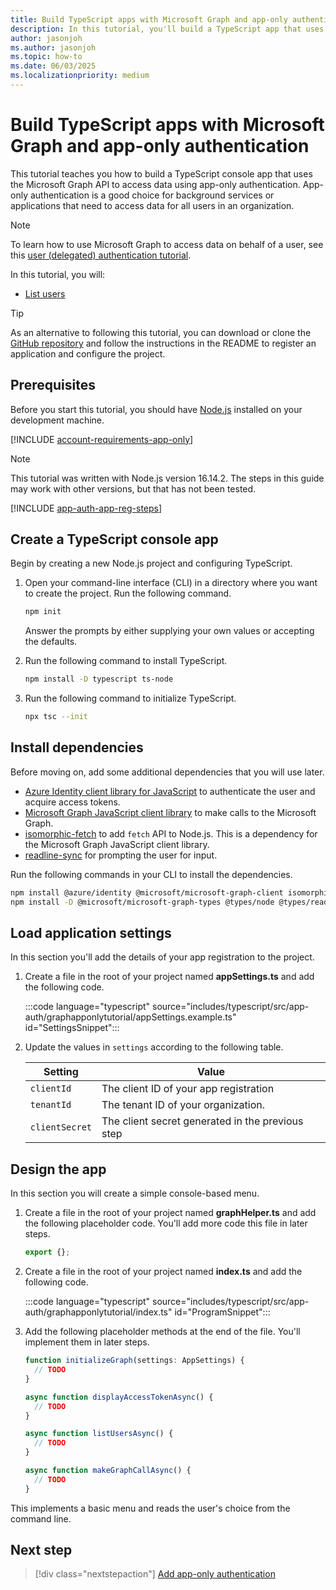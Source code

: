 ```yaml
---
title: Build TypeScript apps with Microsoft Graph and app-only authentication
description: In this tutorial, you'll build a TypeScript app that uses the Microsoft Graph API to access data using app-only authentication.
author: jasonjoh
ms.author: jasonjoh
ms.topic: how-to
ms.date: 06/03/2025
ms.localizationpriority: medium
---
```


# Build TypeScript apps with Microsoft Graph and app-only authentication

This tutorial teaches you how to build a TypeScript console app that uses the Microsoft Graph API to access data using app-only authentication. App-only authentication is a good choice for background services or applications that need to access data for all users in an organization.

> [!NOTE]
> To learn how to use Microsoft Graph to access data on behalf of a user, see this [user (delegated) authentication tutorial](/graph/tutorials/typescript).

In this tutorial, you will:

- [List users](/graph/api/user-list)

> [!TIP]
> As an alternative to following this tutorial, you can download or clone the [GitHub repository](https://github.com/microsoftgraph/msgraph-training-typescript/tree/main/app-auth) and follow the instructions in the README to register an application and configure the project.

## Prerequisites

Before you start this tutorial, you should have [Node.js](https://nodejs.org) installed on your development machine.

[!INCLUDE [account-requirements-app-only](includes/shared/account-requirements-app-only.md)]

> [!NOTE]
> This tutorial was written with Node.js version 16.14.2. The steps in this guide may work with other versions, but that has not been tested.

[!INCLUDE [app-auth-app-reg-steps](includes/shared/app-auth-app-reg-steps.md)]

## Create a TypeScript console app

Begin by creating a new Node.js project and configuring TypeScript.

1. Open your command-line interface (CLI) in a directory where you want to create the project. Run the following command.

    ```bash
    npm init
    ```

    Answer the prompts by either supplying your own values or accepting the defaults.

1. Run the following command to install TypeScript.

    ```bash
    npm install -D typescript ts-node
    ```

1. Run the following command to initialize TypeScript.

    ```bash
    npx tsc --init
    ```

## Install dependencies

Before moving on, add some additional dependencies that you will use later.

- [Azure Identity client library for JavaScript](https://www.npmjs.com/package/@azure/identity)  to authenticate the user and acquire access tokens.
- [Microsoft Graph JavaScript client library](https://www.npmjs.com/package/@microsoft/microsoft-graph-client) to make calls to the Microsoft Graph.
- [isomorphic-fetch](https://www.npmjs.com/package/isomorphic-fetch) to add `fetch` API to Node.js. This is a dependency for the Microsoft Graph JavaScript client library.
- [readline-sync](https://www.npmjs.com/package/readline-sync) for prompting the user for input.

Run the following commands in your CLI to install the dependencies.

```bash
npm install @azure/identity @microsoft/microsoft-graph-client isomorphic-fetch readline-sync
npm install -D @microsoft/microsoft-graph-types @types/node @types/readline-sync @types/isomorphic-fetch
```

## Load application settings

In this section you'll add the details of your app registration to the project.

1. Create a file in the root of your project named **appSettings.ts** and add the following code.

    :::code language="typescript" source="includes/typescript/src/app-auth/graphapponlytutorial/appSettings.example.ts" id="SettingsSnippet":::

1. Update the values in `settings` according to the following table.

    | Setting | Value |
    |---------|-------|
    | `clientId` | The client ID of your app registration |
    | `tenantId` | The tenant ID of your organization. |
    | `clientSecret` | The client secret generated in the previous step |

## Design the app

In this section you will create a simple console-based menu.

1. Create a file in the root of your project named **graphHelper.ts** and add the following placeholder code. You'll add more code this file in later steps.

    ```typescript
    export {};
    ```

1. Create a file in the root of your project named **index.ts** and add the following code.

    :::code language="typescript" source="includes/typescript/src/app-auth/graphapponlytutorial/index.ts" id="ProgramSnippet":::

1. Add the following placeholder methods at the end of the file. You'll implement them in later steps.

    ```typescript
    function initializeGraph(settings: AppSettings) {
      // TODO
    }

    async function displayAccessTokenAsync() {
      // TODO
    }

    async function listUsersAsync() {
      // TODO
    }

    async function makeGraphCallAsync() {
      // TODO
    }
    ```

This implements a basic menu and reads the user's choice from the command line.

## Next step

> [!div class="nextstepaction"]
> [Add app-only authentication](typescript-app-only-authentication.md)
